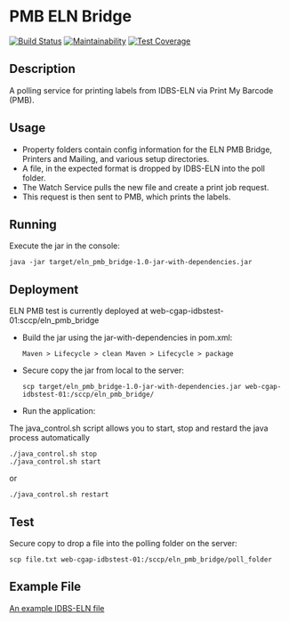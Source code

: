 # PMB ELN Bridge

[![Build Status](https://travis-ci.org/sanger/eln_pmb_bridge.svg?branch=master)](https://travis-ci.org/sanger/eln_pmb_bridge)
[![Maintainability](https://api.codeclimate.com/v1/badges/e8292513bf0c61d22acf/maintainability)](https://codeclimate.com/github/sanger/eln_pmb_bridge/maintainability)
[![Test Coverage](https://api.codeclimate.com/v1/badges/e8292513bf0c61d22acf/test_coverage)](https://codeclimate.com/github/sanger/eln_pmb_bridge/test_coverage)

Description
---

A polling service for printing labels from IDBS-ELN via Print My Barcode (PMB).

Usage
---

- Property folders contain config information for the ELN PMB Bridge, Printers and Mailing, and various setup directories.
- A file, in the expected format is dropped by IDBS-ELN into the poll folder.
- The Watch Service pulls the new file and create a print job request.
- This request is then sent to PMB, which prints the labels.

Running
---
Execute the jar in the console:

    java -jar target/eln_pmb_bridge-1.0-jar-with-dependencies.jar

Deployment
---

ELN PMB test is currently deployed at web-cgap-idbstest-01:sccp/eln_pmb_bridge

- Build the jar using the jar-with-dependencies in pom.xml:

    `
    Maven > Lifecycle > clean
    Maven > Lifecycle > package
    `

- Secure copy the jar from local to the server:

    `scp target/eln_pmb_bridge-1.0-jar-with-dependencies.jar web-cgap-idbstest-01:/sccp/eln_pmb_bridge/`

- Run the application:

The java_control.sh script allows you to start, stop and restard the java process automatically

    ./java_control.sh stop
    ./java_control.sh start

or

    ./java_control.sh restart


Test
---

Secure copy to drop a file into the polling folder on the server:


    scp file.txt web-cgap-idbstest-01:/sccp/eln_pmb_bridge/poll_folder


Example File
---

[An example IDBS-ELN file](https://github.com/sanger/eln_pmb_bridge/blob/refactor/test_examples/correct_request.txt)
